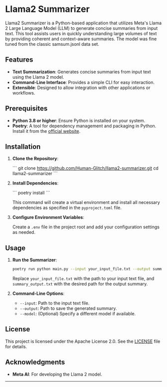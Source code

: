# Llama2 Summarizer

Llama2 Summarizer is a Python-based application that utilizes Meta's Llama 2 Large Language Model (LLM) to generate concise summaries from input text. This tool assists users in quickly understanding large volumes of text by providing coherent and context-aware summaries. The model was fine tuned from the classic samsum.jsonl data set.

## Features

- **Text Summarization**: Generates concise summaries from input text using the Llama 2 model.
- **Command-Line Interface**: Provides a simple CLI for easy interaction.
- **Extensible**: Designed to allow integration with other applications or workflows.

## Prerequisites

- **Python 3.8 or higher**: Ensure Python is installed on your system.
- **Poetry**: A tool for dependency management and packaging in Python. Install it from the [official website](https://python-poetry.org/docs/#installation).

## Installation

1. **Clone the Repository**:

   \```
   git clone https://github.com/Human-Glitch/llama2-summarizer.git
   cd llama2-summarizer
   \```

2. **Install Dependencies**:

   \```
   poetry install
   \```

   This command will create a virtual environment and install all necessary dependencies as specified in the `pyproject.toml` file.

3. **Configure Environment Variables**:

   Create a `.env` file in the project root and add your configuration settings as needed.

## Usage

1. **Run the Summarizer**:

   ```bash
   poetry run python main.py --input your_input_file.txt --output summary_output.txt
   ```

   Replace `your_input_file.txt` with the path to your input text file, and `summary_output.txt` with the desired path for the output summary.

2. **Command-Line Options**:

   - `--input`: Path to the input text file.
   - `--output`: Path to save the generated summary.
   - `--model`: (Optional) Specify a different model if available.

## License

This project is licensed under the Apache License 2.0. See the [LICENSE](https://github.com/Human-Glitch/llama2-summarizer/blob/main/LICENSE) file for details.

## Acknowledgments

- **Meta AI**: For developing the Llama 2 model.

---
